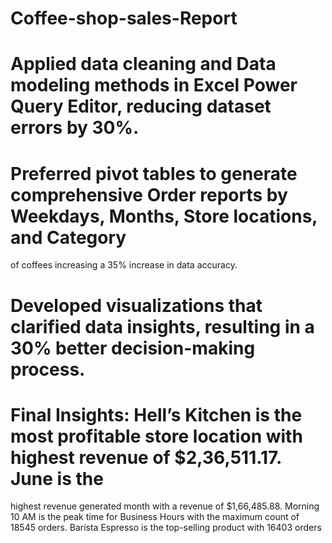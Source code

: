 # Coffee-shop-sales-Report
# Applied data cleaning and Data modeling methods in Excel Power Query Editor, reducing dataset errors by 30%.
# Preferred pivot tables to generate comprehensive Order reports by Weekdays, Months, Store locations, and Category
of coffees increasing a 35% increase in data accuracy.
# Developed visualizations that clarified data insights, resulting in a 30% better decision-making process.
# Final Insights: Hell’s Kitchen is the most profitable store location with highest revenue of $2,36,511.17. June is the
highest revenue generated month with a revenue of $1,66,485.88. Morning 10 AM is the peak time for Business
Hours with the maximum count of 18545 orders. Barista Espresso is the top-selling product with 16403 orders
